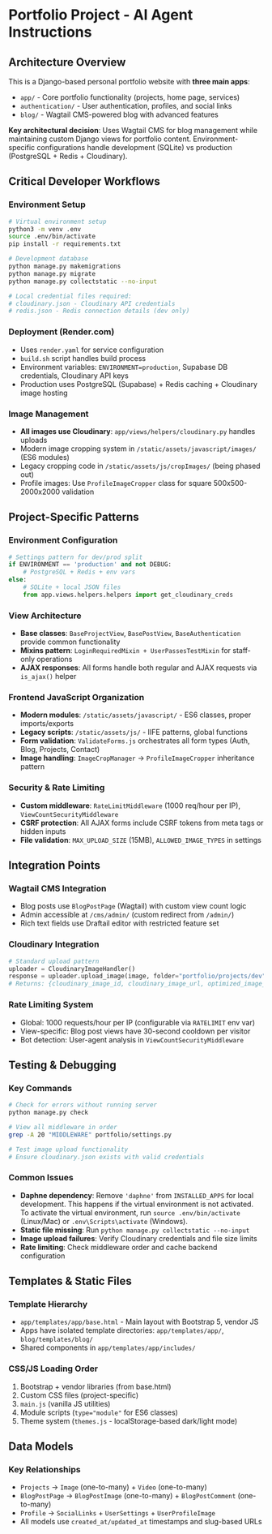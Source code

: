 # Portfolio Project - AI Agent Instructions

## Architecture Overview

This is a Django-based personal portfolio website with **three main apps**:
- `app/` - Core portfolio functionality (projects, home page, services)
- `authentication/` - User authentication, profiles, and social links
- `blog/` - Wagtail CMS-powered blog with advanced features

**Key architectural decision**: Uses Wagtail CMS for blog management while maintaining custom Django views for portfolio content. Environment-specific configurations handle development (SQLite) vs production (PostgreSQL + Redis + Cloudinary).

## Critical Developer Workflows

### Environment Setup
```bash
# Virtual environment setup
python3 -m venv .env
source .env/bin/activate
pip install -r requirements.txt

# Development database
python manage.py makemigrations
python manage.py migrate
python manage.py collectstatic --no-input

# Local credential files required:
# cloudinary.json - Cloudinary API credentials
# redis.json - Redis connection details (dev only)
```

### Deployment (Render.com)
- Uses `render.yaml` for service configuration
- `build.sh` script handles build process
- Environment variables: `ENVIRONMENT=production`, Supabase DB credentials, Cloudinary API keys
- Production uses PostgreSQL (Supabase) + Redis caching + Cloudinary image hosting

### Image Management
- **All images use Cloudinary**: `app/views/helpers/cloudinary.py` handles uploads
- Modern image cropping system in `/static/assets/javascript/images/` (ES6 modules)
- Legacy cropping code in `/static/assets/js/cropImages/` (being phased out)
- Profile images: Use `ProfileImageCropper` class for square 500x500-2000x2000 validation

## Project-Specific Patterns

### Environment Configuration
```python
# Settings pattern for dev/prod split
if ENVIRONMENT == 'production' and not DEBUG:
    # PostgreSQL + Redis + env vars
else:
    # SQLite + local JSON files
    from app.views.helpers.helpers import get_cloudinary_creds
```

### View Architecture
- **Base classes**: `BaseProjectView`, `BasePostView`, `BaseAuthentication` provide common functionality
- **Mixins pattern**: `LoginRequiredMixin + UserPassesTestMixin` for staff-only operations
- **AJAX responses**: All forms handle both regular and AJAX requests via `is_ajax()` helper

### Frontend JavaScript Organization
- **Modern modules**: `/static/assets/javascript/` - ES6 classes, proper imports/exports
- **Legacy scripts**: `/static/assets/js/` - IIFE patterns, global functions
- **Form validation**: `ValidateForms.js` orchestrates all form types (Auth, Blog, Projects, Contact)
- **Image handling**: `ImageCropManager` → `ProfileImageCropper` inheritance pattern

### Security & Rate Limiting
- **Custom middleware**: `RateLimitMiddleware` (1000 req/hour per IP), `ViewCountSecurityMiddleware`
- **CSRF protection**: All AJAX forms include CSRF tokens from meta tags or hidden inputs
- **File validation**: `MAX_UPLOAD_SIZE` (15MB), `ALLOWED_IMAGE_TYPES` in settings

## Integration Points

### Wagtail CMS Integration
- Blog posts use `BlogPostPage` (Wagtail) with custom view count logic
- Admin accessible at `/cms/admin/` (custom redirect from `/admin/`)
- Rich text fields use Draftail editor with restricted feature set

### Cloudinary Integration
```python
# Standard upload pattern
uploader = CloudinaryImageHandler()
response = uploader.upload_image(image, folder="portfolio/projects/dev")
# Returns: {cloudinary_image_id, cloudinary_image_url, optimized_image_url}
```

### Rate Limiting System
- Global: 1000 requests/hour per IP (configurable via `RATELIMIT` env var)
- View-specific: Blog post views have 30-second cooldown per visitor
- Bot detection: User-agent analysis in `ViewCountSecurityMiddleware`

## Testing & Debugging

### Key Commands
```bash
# Check for errors without running server
python manage.py check

# View all middleware in order
grep -A 20 "MIDDLEWARE" portfolio/settings.py

# Test image upload functionality
# Ensure cloudinary.json exists with valid credentials
```

### Common Issues
- **Daphne dependency**: Remove `'daphne'` from `INSTALLED_APPS` for local development. This happens if the virtual environment is not activated. To activate the virtual environment, run `source .env/bin/activate` (Linux/Mac) or `.env\Scripts\activate` (Windows).
- **Static file missing**: Run `python manage.py collectstatic --no-input`
- **Image upload failures**: Verify Cloudinary credentials and file size limits
- **Rate limiting**: Check middleware order and cache backend configuration

## Templates & Static Files

### Template Hierarchy
- `app/templates/app/base.html` - Main layout with Bootstrap 5, vendor JS
- Apps have isolated template directories: `app/templates/app/`, `blog/templates/blog/`
- Shared components in `app/templates/app/includes/`

### CSS/JS Loading Order
1. Bootstrap + vendor libraries (from base.html)
2. Custom CSS files (project-specific)
3. `main.js` (vanilla JS utilities)
4. Module scripts (`type="module"` for ES6 classes)
5. Theme system (`themes.js` - localStorage-based dark/light mode)

## Data Models

### Key Relationships
- `Projects` → `Image` (one-to-many) + `Video` (one-to-many)
- `BlogPostPage` → `BlogPostImage` (one-to-many) + `BlogPostComment` (one-to-many)
- `Profile` → `SocialLinks` + `UserSettings` + `UserProfileImage`
- All models use `created_at/updated_at` timestamps and slug-based URLs
